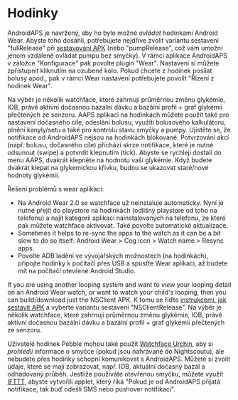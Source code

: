 # Hodinky

AndroidAPS je navržený, aby ho bylo možné *ovládat* hodinkami Android Wear. Abyste toho dosáhli, potřebujete nejdříve zvolit variantu sestavení "fullRelease" při [sestavování APK](../Installing-AndroidAPS/Building-APK) (nebo "pumpRelease", což vám umožní jenom vzdáleně ovládat pumpu bez smyčky). V rámci aplikace AndroidAPS v záložce "Konfigurace" pak povolte plugin "Wear". Nastavení si můžete zpřístupnit kliknutím na ozubené kolo. Pokud chcete z hodinek posílat bolusy apod., pak v rámci Wear nastavení potřebujete povolit "Řízení z hodinek Wear".

Na výběr je několik watchface, které zahrnují průměrnou změnu glykémie, IOB, právě aktivní dočasnou bazální dávku a bazální profil + graf glykémií přečtených ze senzoru. AAPS aplikaci na hodinkách můžete použít také pro nastavení dočasného cíle, odeslání bolusu, využití bolusového kalkulátoru, plnění kanyly/setu a také pro kontrolu stavu smyčky a pumpy. Ujistěte se, že notifikace od AndroidAPS nejsou na hodinkách blokované. Potvrzování akcí (např. bolusu, dočasného cíle) přichází skrze notifikace, které je nutné odsunout (swipe) a potvrdit klepnutím (tick). Abyste se rychleji dostali do menu AAPS, dvakrát klepněte na hodnotu vaši glykémie. Když budete dvakrát klepat na glykemickou křivku, budou se ukazovat staré/nové hodnoty glykémií.

Řešení problémů s wear aplikací:

* Na Android Wear 2.0 se watchface už neinstaluje automaticky. Nyní je nutné přejít do playstore na hodinkách (odlišný playstore od toho na telefonu) a najít kategorii aplikací nainstalovaných na telefonu, ze které pak můžete watchface aktivovat. Také povolte automatické aktualizace. 
* Sometimes it helps to re-sync the apps to the watch as it can be a bit slow to do so itself: Android Wear > Cog icon > Watch name > Resync apps.
* Povolte ADB ladění ve vývojářských možnostech (na hodinkách), připojte hodinky k počítači přes USB a spusťte Wear aplikaci, až budete mít na počítači otevřené Android Studio.

If you are using another looping system and want to *view* your looping detail on an Android Wear watch, or want to watch your child's looping, then you can build/download just the NSClient APK. K tomu se řiďte [instrukcemi, jak sestavit APK](../Installing-AndroidAPS/Building-APK) a vyberte variantu sestavení "NSClientRelease". Na výběr je několik watchface, které zahrnují průměrnou změnu glykémie, IOB, právě aktivní dočasnou bazální dávku a bazální profil + graf glykémií přečtených ze senzoru.

Uživatelé hodinek Pebble mohou také použít [Watchface Urchin](https://github.com/mddub/urchin-cgm), aby si *prohlédli* informace o smyčce (pokud jsou nahrávané do Nightscoutu), ale nebudete přes hodinky schopní komunikovat s AndroidAPS. Můžete si zvolit údaje, které se mají zobrazovat, např. IOB, aktuální dočasný bazál a odhadovaný průběh. Jestliže používáte otevřenou smyčku, můžete využít [IFTTT](https://ifttt.com/), abyste vytvořili applet, který říká "Pokud je od AndroidAPS přijatá notifikace, tak buď odešli SMS nebo pushover notifikaci".